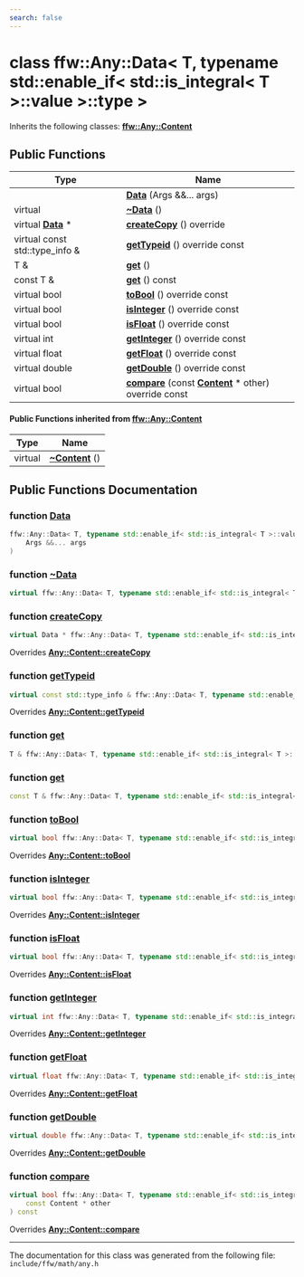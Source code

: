 ```yaml
---
search: false
---
```


# class ffw::Any::Data< T, typename std::enable\_if< std::is\_integral< T >::value >::type >



Inherits the following classes: **[ffw::Any::Content](classffw_1_1_any_1_1_content.md)**

## Public Functions

|Type|Name|
|-----|-----|
||[**Data**](classffw_1_1_any_1_1_data_3_01_t_00_01typename_01std_1_1enable__if_3_01std_1_1is__integral_3_01_1e21ee7f9b88f0216578ab66ea9deac3.md#1ac796cb0a477746b04fe66303523e50ac) (Args &&... args) |
|virtual |[**~Data**](classffw_1_1_any_1_1_data_3_01_t_00_01typename_01std_1_1enable__if_3_01std_1_1is__integral_3_01_1e21ee7f9b88f0216578ab66ea9deac3.md#1a5ac4f368eaebca9d0f3e67a10dba270b) () |
|virtual **[Data](classffw_1_1_any_1_1_data.md)** \*|[**createCopy**](classffw_1_1_any_1_1_data_3_01_t_00_01typename_01std_1_1enable__if_3_01std_1_1is__integral_3_01_1e21ee7f9b88f0216578ab66ea9deac3.md#1ab6098f01a87edcc1854c76f54a4505c4) () override |
|virtual const std::type\_info &|[**getTypeid**](classffw_1_1_any_1_1_data_3_01_t_00_01typename_01std_1_1enable__if_3_01std_1_1is__integral_3_01_1e21ee7f9b88f0216578ab66ea9deac3.md#1aaa4160806e71a357fc19861d0602e318) () override const |
|T &|[**get**](classffw_1_1_any_1_1_data_3_01_t_00_01typename_01std_1_1enable__if_3_01std_1_1is__integral_3_01_1e21ee7f9b88f0216578ab66ea9deac3.md#1a05ea0521add12105c93adca80073ba1a) () |
|const T &|[**get**](classffw_1_1_any_1_1_data_3_01_t_00_01typename_01std_1_1enable__if_3_01std_1_1is__integral_3_01_1e21ee7f9b88f0216578ab66ea9deac3.md#1acfb91b42adbd53b5f5160827b18f37f5) () const |
|virtual bool|[**toBool**](classffw_1_1_any_1_1_data_3_01_t_00_01typename_01std_1_1enable__if_3_01std_1_1is__integral_3_01_1e21ee7f9b88f0216578ab66ea9deac3.md#1a8535137ac802b5475ab686e506f3377c) () override const |
|virtual bool|[**isInteger**](classffw_1_1_any_1_1_data_3_01_t_00_01typename_01std_1_1enable__if_3_01std_1_1is__integral_3_01_1e21ee7f9b88f0216578ab66ea9deac3.md#1a16fe5a6cee9cf3fee4287ffc9823abac) () override const |
|virtual bool|[**isFloat**](classffw_1_1_any_1_1_data_3_01_t_00_01typename_01std_1_1enable__if_3_01std_1_1is__integral_3_01_1e21ee7f9b88f0216578ab66ea9deac3.md#1a4085ddbeaa601a14480909eb14a38a12) () override const |
|virtual int|[**getInteger**](classffw_1_1_any_1_1_data_3_01_t_00_01typename_01std_1_1enable__if_3_01std_1_1is__integral_3_01_1e21ee7f9b88f0216578ab66ea9deac3.md#1ad30e1e79e450be421531a3c5ac23bc85) () override const |
|virtual float|[**getFloat**](classffw_1_1_any_1_1_data_3_01_t_00_01typename_01std_1_1enable__if_3_01std_1_1is__integral_3_01_1e21ee7f9b88f0216578ab66ea9deac3.md#1a9df25a72d171d437a6fcb898dca62fef) () override const |
|virtual double|[**getDouble**](classffw_1_1_any_1_1_data_3_01_t_00_01typename_01std_1_1enable__if_3_01std_1_1is__integral_3_01_1e21ee7f9b88f0216578ab66ea9deac3.md#1ad9e18fc247f8a12a6c1b3f7f8e26b8bc) () override const |
|virtual bool|[**compare**](classffw_1_1_any_1_1_data_3_01_t_00_01typename_01std_1_1enable__if_3_01std_1_1is__integral_3_01_1e21ee7f9b88f0216578ab66ea9deac3.md#1ab159f7fa35248a8bb6694b475da0ee14) (const **[Content](classffw_1_1_any_1_1_content.md)** \* other) override const |


#### Public Functions inherited from [ffw::Any::Content](classffw_1_1_any_1_1_content.md)

|Type|Name|
|-----|-----|
|virtual |[**~Content**](classffw_1_1_any_1_1_content.md#1a06448918a8d9c51ec45a02dcf15b3349) () |


## Public Functions Documentation

### function <a id="1ac796cb0a477746b04fe66303523e50ac" href="#1ac796cb0a477746b04fe66303523e50ac">Data</a>

```cpp
ffw::Any::Data< T, typename std::enable_if< std::is_integral< T >::value >::type >::Data (
    Args &&... args
)
```



### function <a id="1a5ac4f368eaebca9d0f3e67a10dba270b" href="#1a5ac4f368eaebca9d0f3e67a10dba270b">~Data</a>

```cpp
virtual ffw::Any::Data< T, typename std::enable_if< std::is_integral< T >::value >::type >::~Data ()
```



### function <a id="1ab6098f01a87edcc1854c76f54a4505c4" href="#1ab6098f01a87edcc1854c76f54a4505c4">createCopy</a>

```cpp
virtual Data * ffw::Any::Data< T, typename std::enable_if< std::is_integral< T >::value >::type >::createCopy ()
```

Overrides **[Any::Content::createCopy](classffw_1_1_any_1_1_content.md#1a4b3dcc940ef8415699a74ec7768ecf6d)**


### function <a id="1aaa4160806e71a357fc19861d0602e318" href="#1aaa4160806e71a357fc19861d0602e318">getTypeid</a>

```cpp
virtual const std::type_info & ffw::Any::Data< T, typename std::enable_if< std::is_integral< T >::value >::type >::getTypeid () const
```

Overrides **[Any::Content::getTypeid](classffw_1_1_any_1_1_content.md#1a363746364db674bc9d5a6499940b3011)**


### function <a id="1a05ea0521add12105c93adca80073ba1a" href="#1a05ea0521add12105c93adca80073ba1a">get</a>

```cpp
T & ffw::Any::Data< T, typename std::enable_if< std::is_integral< T >::value >::type >::get ()
```



### function <a id="1acfb91b42adbd53b5f5160827b18f37f5" href="#1acfb91b42adbd53b5f5160827b18f37f5">get</a>

```cpp
const T & ffw::Any::Data< T, typename std::enable_if< std::is_integral< T >::value >::type >::get () const
```



### function <a id="1a8535137ac802b5475ab686e506f3377c" href="#1a8535137ac802b5475ab686e506f3377c">toBool</a>

```cpp
virtual bool ffw::Any::Data< T, typename std::enable_if< std::is_integral< T >::value >::type >::toBool () const
```

Overrides **[Any::Content::toBool](classffw_1_1_any_1_1_content.md#1a80f4d2b4d740b2ca1cd7afeda99af5cd)**


### function <a id="1a16fe5a6cee9cf3fee4287ffc9823abac" href="#1a16fe5a6cee9cf3fee4287ffc9823abac">isInteger</a>

```cpp
virtual bool ffw::Any::Data< T, typename std::enable_if< std::is_integral< T >::value >::type >::isInteger () const
```

Overrides **[Any::Content::isInteger](classffw_1_1_any_1_1_content.md#1a61ebd5e42e28c5843de0d7393fc14f7d)**


### function <a id="1a4085ddbeaa601a14480909eb14a38a12" href="#1a4085ddbeaa601a14480909eb14a38a12">isFloat</a>

```cpp
virtual bool ffw::Any::Data< T, typename std::enable_if< std::is_integral< T >::value >::type >::isFloat () const
```

Overrides **[Any::Content::isFloat](classffw_1_1_any_1_1_content.md#1adb05831e42aa9350c68bfe609959541d)**


### function <a id="1ad30e1e79e450be421531a3c5ac23bc85" href="#1ad30e1e79e450be421531a3c5ac23bc85">getInteger</a>

```cpp
virtual int ffw::Any::Data< T, typename std::enable_if< std::is_integral< T >::value >::type >::getInteger () const
```

Overrides **[Any::Content::getInteger](classffw_1_1_any_1_1_content.md#1a347cdb7d63d12e9f8a754275ec8e5196)**


### function <a id="1a9df25a72d171d437a6fcb898dca62fef" href="#1a9df25a72d171d437a6fcb898dca62fef">getFloat</a>

```cpp
virtual float ffw::Any::Data< T, typename std::enable_if< std::is_integral< T >::value >::type >::getFloat () const
```

Overrides **[Any::Content::getFloat](classffw_1_1_any_1_1_content.md#1a27bf98ad2081d7ae7d20bb81e4771d8a)**


### function <a id="1ad9e18fc247f8a12a6c1b3f7f8e26b8bc" href="#1ad9e18fc247f8a12a6c1b3f7f8e26b8bc">getDouble</a>

```cpp
virtual double ffw::Any::Data< T, typename std::enable_if< std::is_integral< T >::value >::type >::getDouble () const
```

Overrides **[Any::Content::getDouble](classffw_1_1_any_1_1_content.md#1ac7f4a9135af66d143ae87e607ee4c4b9)**


### function <a id="1ab159f7fa35248a8bb6694b475da0ee14" href="#1ab159f7fa35248a8bb6694b475da0ee14">compare</a>

```cpp
virtual bool ffw::Any::Data< T, typename std::enable_if< std::is_integral< T >::value >::type >::compare (
    const Content * other
) const
```

Overrides **[Any::Content::compare](classffw_1_1_any_1_1_content.md#1a199e04f41e19344981f7b65ce118a880)**




----------------------------------------
The documentation for this class was generated from the following file: `include/ffw/math/any.h`
